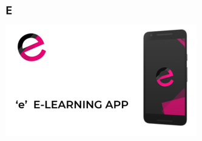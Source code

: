 # E

![Alt text](https://github.com/PranavPrakasan07/E/blob/master/Screenshot%202020-11-02%20084704.png)
